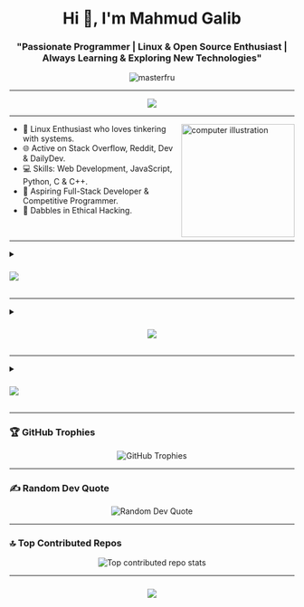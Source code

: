 
<h1 align="center">Hi 👋, I'm Mahmud Galib</h1>
<h3 align="center">"Passionate Programmer | Linux & Open Source Enthusiast | Always Learning & Exploring New Technologies"</h3>

<p align="center"> 
  <img src="https://komarev.com/ghpvc/?username=MahmudGalib7&label=Profile%20views&color=0e75b6&style=flat" alt="masterfru" />
</p>

---

<p align="center">
  <img src="https://readme-typing-svg.demolab.com/?lines=Hello+There!👋;I'm+Mahmud Galib!;Linux+Enthusiast🐧;Code+Explorer💻;&font=Poppins&center=true&width=500&height=50">
</p>

---

<img src="https://raw.githubusercontent.com/MicaelliMedeiros/micaellimedeiros/master/image/computer-illustration.png" alt="computer illustration" width="200" align="right">

- 🌱 Linux Enthusiast who loves tinkering with systems.
- 🌐 Active on Stack Overflow, Reddit, Dev & DailyDev.
- 💻 Skills: Web Development, JavaScript, Python, C & C++.
- 🎯 Aspiring Full-Stack Developer & Competitive Programmer.
- 🔐 Dabbles in Ethical Hacking.

<br>

---

<details>
  <summary><h3 align="left"><img src="https://readme-typing-svg.demolab.com/?lines=📊+My+GitHub+Statistics;&font=Poppins&width=500&height=50"></h3></summary>
  
  <div align="center">
    <p>
      <img src="https://github-profile-summary-cards.vercel.app/api/cards/profile-details?username=MahmudGalib7&theme=tokyonight" alt="GitHub Profile Details"/>
    </p>
    <div style="display: flex; justify-content: space-between; width: 100%; max-width: 100%; flex-wrap: wrap;">
      <p style="flex: 1 1 48%; margin: 0;">
        <img src="https://github-readme-stats.vercel.app/api?username=MahmudGalib7&show_icons=true&theme=tokyonight&include_all_commits=true&count_private=true" alt="GitHub Stats"/>
      </p>
      <p style="flex: 1 1 48%; margin: 0;">
        <img src="https://streak-stats.demolab.com/?user=MahmudGalib7&theme=tokyonight" alt="GitHub Streak Stats"/>
      </p>
    </div>
    <p>
      <img src="https://github-readme-activity-graph.vercel.app/graph?username=MahmudGalib7&theme=tokyo-night" alt="GitHub Activity Graph"/>
    </p>
  </div>
</details>




---

<details>
<summary><h3 align="center"><img src="https://readme-typing-svg.demolab.com/?lines=🌐+Socials;&font=Poppins"></h3></summary>

[![Discord](https://img.shields.io/badge/Discord-%237289DA.svg?logo=discord&logoColor=white)]()  
[![X](https://img.shields.io/badge/X-1DA1F2?logo=x&logoColor=white)](https://x.com/Mintwheel8239)  
[![Stack Overflow](https://img.shields.io/badge/Stack%20Overflow-FE7A16?logo=stack-overflow&logoColor=white)](https://stackoverflow.com/users/26554400/master-fru)  
[![Facebook](https://img.shields.io/badge/Facebook-1877F2?logo=facebook&logoColor=white)](https://www.facebook.com/profile.php?id=61560315345439)  
[![Instagram](https://img.shields.io/badge/Instagram-E4405F?logo=instagram&logoColor=white)](https://www.instagram.com/mahmudgalib1/)
[![Reddit](https://img.shields.io/badge/Reddit-FF4500?logo=reddit&logoColor=white)](https://www.reddit.com/user/MasterFru/)  
[![daily.dev](https://img.shields.io/badge/daily.dev-FFFFFF?logo=daily.dev&logoColor=black)](https://app.daily.dev/masterfru)  
[![DEV Community](https://img.shields.io/badge/DEV.to-0A0A0A?logo=devdotto&logoColor=white)](https://dev.to/masterfru)
</details>

---

<details>
<summary><h3 align="left"><img src="https://readme-typing-svg.demolab.com/?lines=💻+Tech+Stack;&font=Poppins"></h3></summary>

![C](https://img.shields.io/badge/c-%2300599C.svg?style=flat&logo=c&logoColor=white) 
![CSS3](https://img.shields.io/badge/css3-%231572B6.svg?style=flat&logo=css3&logoColor=white) 
![Dart](https://img.shields.io/badge/dart-%230175C2.svg?style=flat&logo=dart&logoColor=white) 
![HTML5](https://img.shields.io/badge/html5-%23E34F26.svg?style=flat&logo=html5&logoColor=white) 
![JavaScript](https://img.shields.io/badge/javascript-%23323330.svg?style=flat&logo=javascript&logoColor=%23F7DF1E) 
![Markdown](https://img.shields.io/badge/markdown-%23000000.svg?style=flat&logo=markdown&logoColor=white) 
![PowerShell](https://img.shields.io/badge/PowerShell-%235391FE.svg?style=flat&logo=powershell&logoColor=white) 
![Python](https://img.shields.io/badge/python-3670A0?style=flat&logo=python&logoColor=ffdd54) 
![Shell Script](https://img.shields.io/badge/shell_script-%23121011.svg?style=flat&logo=gnu-bash&logoColor=white) 
![Windows Terminal](https://img.shields.io/badge/Windows%20Terminal-%234D4D4D.svg?style=flat&logo=windows-terminal&logoColor=white) 
![YAML](https://img.shields.io/badge/yaml-%23ffffff.svg?style=flat&logo=yaml&logoColor=151515) 
![AWS](https://img.shields.io/badge/AWS-%23FF9900.svg?style=flat&logo=amazon-aws&logoColor=white) 
![Azure](https://img.shields.io/badge/azure-%230072C6.svg?style=flat&logo=microsoftazure&logoColor=white) 
![Google Cloud](https://img.shields.io/badge/GoogleCloud-%234285F4.svg?style=flat&logo=google-cloud&logoColor=white) 
![Cloudflare](https://img.shields.io/badge/Cloudflare-F38020?style=flat&logo=Cloudflare&logoColor=white) 
![Heroku](https://img.shields.io/badge/heroku-%23430098.svg?style=flat&logo=heroku&logoColor=white) 
![GithubPages](https://img.shields.io/badge/github%20pages-121013?style=flat&logo=github&logoColor=white) 
![Vercel](https://img.shields.io/badge/vercel-%23000000.svg?style=flat&logo=vercel&logoColor=white) 
![Astro](https://img.shields.io/badge/astro-%232C2052.svg?style=flat&logo=astro&logoColor=white) 
![Express.js](https://img.shields.io/badge/express.js-%23404d59.svg?style=flat&logo=express&logoColor=%2361DAFB) 
![Flutter](https://img.shields.io/badge/Flutter-%2302569B.svg?style=flat&logo=Flutter&logoColor=white) 
![Insomnia](https://img.shields.io/badge/Insomnia-black?style=flat&logo=insomnia&logoColor=5849BE) 
![NPM](https://img.shields.io/badge/NPM-%23CB3837.svg?style=flat&logo=npm&logoColor=white) 
![NodeJS](https://img.shields.io/badge/node.js-6DA55F?style=flat&logo=node.js&logoColor=white) 
![PNPM](https://img.shields.io/badge/pnpm-%234a4a4a.svg?style=flat&logo=pnpm&logoColor=f69220) 
![SASS](https://img.shields.io/badge/SASS-hotpink.svg?style=flat&logo=SASS&logoColor=white) 
![TailwindCSS](https://img.shields.io/badge/tailwindcss-%2338B2AC.svg?style=flat&logo=tailwind-css&logoColor=white) 
![WordPress](https://img.shields.io/badge/WordPress-%23117AC9.svg?style=flat&logo=WordPress&logoColor=white) 
![Apache](https://img.shields.io/badge/apache-%23D42029.svg?style=flat&logo=apache&logoColor=white) 
![Nginx](https://img.shields.io/badge/nginx-%23009639.svg?style=flat&logo=nginx&logoColor=white) 
![MongoDB](https://img.shields.io/badge/MongoDB-%234ea94b.svg?style=flat&logo=mongodb&logoColor=white) 
![Postgres](https://img.shields.io/badge/postgres-%23316192.svg?style=flat&logo=postgresql&logoColor=white) 
![Redis](https://img.shields.io/badge/redis-%23DD0031.svg?style=flat&logo=redis&logoColor=white) 
![Adobe](https://img.shields.io/badge/adobe-%23FF0000.svg?style=flat&logo=adobe&logoColor=white) 
![Adobe Acrobat Reader](https://img.shields.io/badge/Adobe%20Acrobat%20Reader-EC1C24.svg?style=flat&logo=Adobe%20Acrobat%20Reader&logoColor=white) 
![Adobe Illustrator](https://img.shields.io/badge/adobe%20illustrator-%23FF9A00.svg?style=flat&logo=adobe%20illustrator&logoColor=white) 
![Adobe Photoshop](https://img.shields.io/badge/adobe%20photoshop-%2331A8FF.svg?style=flat&logo=adobe%20photoshop&logoColor=white) 
![Adobe Premiere Pro](https://img.shields.io/badge/Adobe%20Premiere%20Pro-9999FF.svg?style=flat&logo=Adobe%20Premiere%20Pro&logoColor=white) 
![Figma](https://img.shields.io/badge/figma-%23F24E1E.svg?style=flat&logo=figma&logoColor=white) 

</details>

---

<h3 align="left">🏆 GitHub Trophies</h3>

<p align="center">
  <img src="https://github-profile-trophy.vercel.app/?username=MahmudGalib7&theme=tokyonight&no-frame=false&no-bg=false&margin-w=4" alt="GitHub Trophies"/>
</p>

---

<h3 align="left">✍️ Random Dev Quote</h3>

<p align="center">
  <img src="https://quotes-github-readme.vercel.app/api?type=vertical&theme=tokyonight" alt="Random Dev Quote"/>
</p>

---

<h3 align="left">🔝 Top Contributed Repos</h3>

<p align="center">
  <img src="https://github-contributor-stats.vercel.app/api?username=MahmudGalib7&limit=5&theme=tokyonight&combine_all_yearly_contributions=true" alt="Top contributed repo stats"/>
</p>

---

<h3 align="center">
  <img src="https://readme-typing-svg.demolab.com/?lines=Thanks+for+Visiting+💖;&font=Poppins&center=true&width=500&height=50">
</h3>

